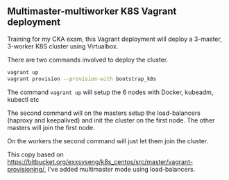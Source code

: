 ## Multimaster-multiworker K8S Vagrant deployment

Training for my CKA exam, this Vagrant deployment will deploy a 3-master, 3-worker K8S cluster using Virtualbox.

There are two commands involved to deploy the cluster.

```bash
vagrant up
vagrant provision --provision-with bootstrap_k8s
```

The command `vagrant up` will setup the 6 nodes with Docker, kubeadm, kubectl etc

The second command will on the masters setup the load-balancers (haproxy and keepalived) and init the cluster on the first node. The other masters will join the first node.

On the workers the second command will just let them join the cluster.

This copy based on https://bitbucket.org/exxsyseng/k8s_centos/src/master/vagrant-provisioning/, I've added multimaster mode using load-balancers.